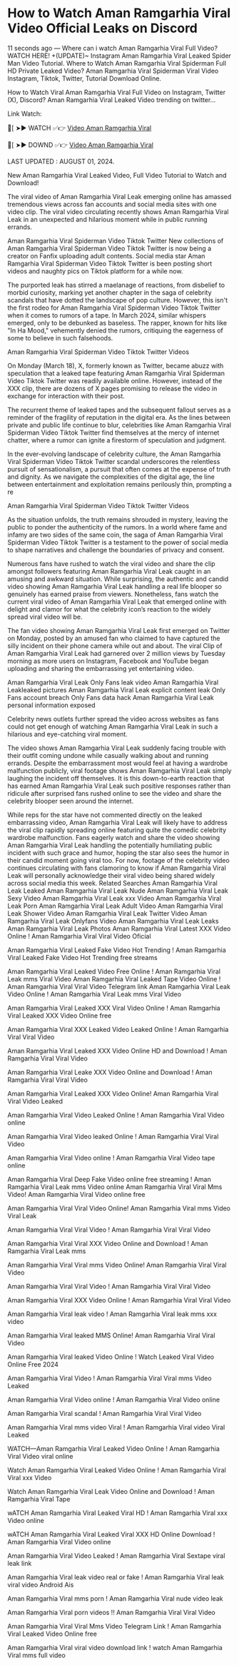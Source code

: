 # How to Watch Aman Ramgarhia Viral Video Official Leaks on Discord

11 seconds ago — Where can i watch Aman Ramgarhia Viral Full Video? WATCH HERE! +(UPDATE)~ Instagram Aman Ramgarhia Viral Leaked Spider Man Video Tutorial. Where to Watch Aman Ramgarhia Viral Spiderman Full HD Private Leaked Video? Aman Ramgarhia Viral Spiderman Viral Video Instagram, Tiktok, Twitter, Tutorial Download Online.

How to Watch Viral Aman Ramgarhia Viral Full Video on Instagram, Twitter (X), Discord? Aman Ramgarhia Viral Leaked Video trending on twitter...

 Link Watch:

🍑[ ➤► WATCH ✅👉 [Video Aman Ramgarhia Viral](https://www.highratecpm.com/ddxsf8y6ex?key=c5ba1c74bbfc84efea3c6b28eebc500a)

🍑[ ➤► DOWND ✅👉  [Video Aman Ramgarhia Viral](https://www.highratecpm.com/ddxsf8y6ex?key=c5ba1c74bbfc84efea3c6b28eebc500a)


LAST UPDATED : AUGUST 01, 2024.

New Aman Ramgarhia Viral Leaked Video, Full Video Tutorial to Watch and Download!

The viral video of Aman Ramgarhia Viral Leak emerging online has amassed tremendous views across fan accounts and social media sites with one video clip. The viral video circulating recently shows Aman Ramgarhia Viral Leak in an unexpected and hilarious moment while in public running errands.

Aman Ramgarhia Viral Spiderman Video Tiktok Twitter New collections of Aman Ramgarhia Viral Spiderman Video Tiktok Twitter is now being a creator on Fanfix uploading adult contents. Social media star Aman Ramgarhia Viral Spiderman Video Tiktok Twitter is been posting short videos and naughty pics on Tiktok platform for a while now.

The purported leak has stirred a maelanage of reactions, from disbelief to morbid curiosity, marking yet another chapter in the saga of celebrity scandals that have dotted the landscape of pop culture. However, this isn't the first rodeo for Aman Ramgarhia Viral Spiderman Video Tiktok Twitter when it comes to rumors of a tape. In March 2024, similar whispers emerged, only to be debunked as baseless. The rapper, known for hits like "In Ha Mood," vehemently denied the rumors, critiquing the eagerness of some to believe in such falsehoods.

Aman Ramgarhia Viral Spiderman Video Tiktok Twitter Videos

On Monday (March 18), X, formerly known as Twitter, became abuzz with speculation that a leaked tape featuring Aman Ramgarhia Viral Spiderman Video Tiktok Twitter was readily available online. However, instead of the XXX clip, there are dozens of X pages promising to release the video in exchange for interaction with their post.

The recurrent theme of leaked tapes and the subsequent fallout serves as a reminder of the fragility of reputation in the digital era. As the lines between private and public life continue to blur, celebrities like Aman Ramgarhia Viral Spiderman Video Tiktok Twitter find themselves at the mercy of internet chatter, where a rumor can ignite a firestorm of speculation and judgment.

In the ever-evolving landscape of celebrity culture, the Aman Ramgarhia Viral Spiderman Video Tiktok Twitter scandal underscores the relentless pursuit of sensationalism, a pursuit that often comes at the expense of truth and dignity. As we navigate the complexities of the digital age, the line between entertainment and exploitation remains perilously thin, prompting a re

Aman Ramgarhia Viral Spiderman Video Tiktok Twitter Videos

As the situation unfolds, the truth remains shrouded in mystery, leaving the public to ponder the authenticity of the rumors. In a world where fame and infamy are two sides of the same coin, the saga of Aman Ramgarhia Viral Spiderman Video Tiktok Twitter is a testament to the power of social media to shape narratives and challenge the boundaries of privacy and consent.

Numerous fans have rushed to watch the viral video and share the clip amongst followers featuring Aman Ramgarhia Viral Leak caught in an amusing and awkward situation. While surprising, the authentic and candid video showing Aman Ramgarhia Viral Leak handling a real life blooper so genuinely has earned praise from viewers. Nonetheless, fans watch the current viral video of Aman Ramgarhia Viral Leak that emerged online with delight and clamor for what the celebrity icon’s reaction to the widely spread viral video will be.

The fan video showing Aman Ramgarhia Viral Leak first emerged on Twitter on Monday, posted by an amused fan who claimed to have captured the silly incident on their phone camera while out and about. The viral Clip of Aman Ramgarhia Viral Leak had garnered over 2 million views by Tuesday morning as more users on Instagram, Facebook and YouTube began uploading and sharing the embarrassing yet entertaining video.

Aman Ramgarhia Viral Leak Only Fans leak video Aman Ramgarhia Viral Leakleaked pictures Aman Ramgarhia Viral Leak explicit content leak Only Fans account breach Only Fans data hack Aman Ramgarhia Viral Leak personal information exposed

Celebrity news outlets further spread the video across websites as fans could not get enough of watching Aman Ramgarhia Viral Leak in such a hilarious and eye-catching viral moment.

The video shows Aman Ramgarhia Viral Leak suddenly facing trouble with their outfit coming undone while casually walking about and running errands. Despite the embarrassment most would feel at having a wardrobe malfunction publicly, viral footage shows Aman Ramgarhia Viral Leak simply laughing the incident off themselves. It is this down-to-earth reaction that has earned Aman Ramgarhia Viral Leak such positive responses rather than ridicule after surprised fans rushed online to see the video and share the celebrity blooper seen around the internet.

While reps for the star have not commented directly on the leaked embarrassing video, Aman Ramgarhia Viral Leak will likely have to address the viral clip rapidly spreading online featuring quite the comedic celebrity wardrobe malfunction. Fans eagerly watch and share the video showing Aman Ramgarhia Viral Leak handling the potentially humiliating public incident with such grace and humor, hoping the star also sees the humor in their candid moment going viral too. For now, footage of the celebrity video continues circulating with fans clamoring to know if Aman Ramgarhia Viral Leak will personally acknowledge their viral video being shared widely across social media this week.
Related Searches
Aman Ramgarhia Viral Leak Leaked Aman Ramgarhia Viral Leak Nude Aman Ramgarhia Viral Leak Sexy Video Aman Ramgarhia Viral Leak xxx Video Aman Ramgarhia Viral Leak Porn Aman Ramgarhia Viral Leak Adult Video Aman Ramgarhia Viral Leak Shower Video Aman Ramgarhia Viral Leak Twitter Video Aman Ramgarhia Viral Leak Onlyfans Video Aman Ramgarhia Viral Leak Leaks Aman Ramgarhia Viral Leak Photos
Aman Ramgarhia Viral Latest XXX Video Online ! Aman Ramgarhia Viral Viral Video Oficial

Aman Ramgarhia Viral Leaked Fake Video Hot Trending ! Aman Ramgarhia Viral Leaked Fake Video Hot Trending free streams

Aman Ramgarhia Viral Leaked Video Free Online ! Aman Ramgarhia Viral Leak mms Viral Video
Aman Ramgarhia Viral Leaked Tape Video Online ! Aman Ramgarhia Viral Viral Video Telegram link
Aman Ramgarhia Viral Leak Video Online ! Aman Ramgarhia Viral Leak mms Viral Video

Aman Ramgarhia Viral Leaked XXX Viral Video Online ! Aman Ramgarhia Viral Leaked XXX Video Online free

Aman Ramgarhia Viral XXX Leaked Video Leaked Online ! Aman Ramgarhia Viral Viral Video

Aman Ramgarhia Viral Leaked XXX Video Online HD and Download ! Aman Ramgarhia Viral Viral Video

Aman Ramgarhia Viral Leake XXX Video Online and Download ! Aman Ramgarhia Viral Viral Video

Aman Ramgarhia Viral Leaked XXX Video Online! Aman Ramgarhia Viral Viral Video Leaked

Aman Ramgarhia Viral Video Leaked Online ! Aman Ramgarhia Viral Video online

Aman Ramgarhia Viral Video leaked Online ! Aman Ramgarhia Viral Viral Video

Aman Ramgarhia Viral Video online ! Aman Ramgarhia Viral Video tape online

Aman Ramgarhia Viral Deep Fake Video online free streaming ! Aman Ramgarhia Viral Leak mms Video online
Aman Ramgarhia Viral Viral Mms Video! Aman Ramgarhia Viral Video online free

Aman Ramgarhia Viral Viral Video Online! Aman Ramgarhia Viral mms Video Viral Leak

Aman Ramgarhia Viral Viral Video ! Aman Ramgarhia Viral Viral Video

Aman Ramgarhia Viral Viral XXX Video Online and Download ! Aman Ramgarhia Viral Leak mms

Aman Ramgarhia Viral Viral mms Video Online! Aman Ramgarhia Viral Viral Video

Aman Ramgarhia Viral Viral Video ! Aman Ramgarhia Viral Viral Video

Aman Ramgarhia Viral XXX Video Online ! Aman Ramgarhia Viral Viral Video

Aman Ramgarhia Viral leak video ! Aman Ramgarhia Viral leak mms xxx video

Aman Ramgarhia Viral leaked MMS Online! Aman Ramgarhia Viral Viral Video

Aman Ramgarhia Viral leaked Video Online ! Watch Leaked Viral Video Online Free 2024

Aman Ramgarhia Viral Video ! Aman Ramgarhia Viral Viral mms Video Leaked

Aman Ramgarhia Viral Video online ! Aman Ramgarhia Viral Video online

Aman Ramgarhia Viral scandal ! Aman Ramgarhia Viral Viral Video

Aman Ramgarhia Viral mms video Viral ! Aman Ramgarhia Viral video Viral Leaked

WATCH—Aman Ramgarhia Viral Leaked Video Online ! Aman Ramgarhia Viral Video viral online

Watch Aman Ramgarhia Viral Leaked Video Online ! Aman Ramgarhia Viral Viral xxx Video

Watch Aman Ramgarhia Viral Leak Video Online and Download ! Aman Ramgarhia Viral Tape

wATCH Aman Ramgarhia Viral Leaked Viral HD ! Aman Ramgarhia Viral xxx Video online

wATCH Aman Ramgarhia Viral Leaked Viral XXX HD Online Download ! Aman Ramgarhia Viral Video online

Aman Ramgarhia Viral Video Leaked ! Aman Ramgarhia Viral Sextape viral leak link

Aman Ramgarhia Viral leak video real or fake ! Aman Ramgarhia Viral leak viral video Android Ais

Aman Ramgarhia Viral mms porn ! Aman Ramgarhia Viral nude video leak

Aman Ramgarhia Viral porn videos !! Aman Ramgarhia Viral Viral Video

Aman Ramgarhia Viral Viral Mms Video Telegram Link ! Aman Ramgarhia Viral Leaked Video Online free

Aman Ramgarhia Viral viral video download link ! watch Aman Ramgarhia Viral mms full video



